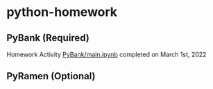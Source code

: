 # python-homework


## PyBank (Required)
Homework Activity [PyBank/main.ipynb](PyBank/main.ipynb) completed on March 1st, 2022

## PyRamen (Optional)